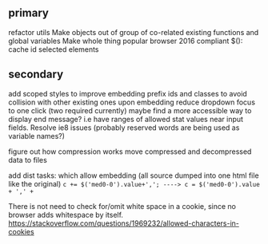 primary
-------

refactor utils
Make objects out of group of co-related existing functions and global variables
Make whole thing popular browser 2016 compliant
$(): cache id selected elements

secondary
---------

add scoped styles to improve embedding
prefix ids and classes to avoid collision with other existing ones upon embedding
reduce dropdown focus to one click (two required currently)
maybe find a more accessible way to display end message? i.e have ranges of allowed stat values near input fields.
Resolve ie8 issues (probably reserved words are being used as variable names?)

figure out how compression works
move compressed and decompressed data to files

add dist tasks: which allow embedding (all source dumped into one html file like the original)
`c += $('med0-0').value+','; ----> c = $('med0-0').value + ',' +`


There is not need to check for/omit white space in a cookie, since no browser adds whitespace by itself. https://stackoverflow.com/questions/1969232/allowed-characters-in-cookies
